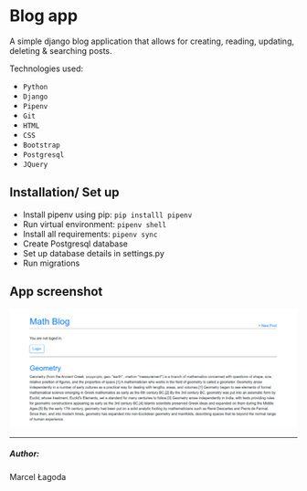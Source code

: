 # Blog app

A simple django blog application that allows for creating, reading, updating, deleting & searching posts.

Technologies used:
* ```Python```
* ```Django```
* ```Pipenv```
* ```Git```
* ```HTML```
* ```CSS```
* ```Bootstrap```
* ```Postgresql```
* ```JQuery```
## Installation/ Set up

* Install pipenv using pip: `pip installl pipenv`
* Run virtual environment: `pipenv shell`
* Install all requirements: `pipenv sync`
* Create Postgresql database
* Set up database details in settings.py 
* Run migrations

## App screenshot

![Blog](screenshots/blog.png)


<hr>

##### Author:

Marcel Łagoda